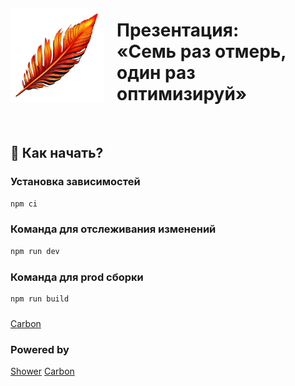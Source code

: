 <img style="margin: 20px 20px 0 0; float: left;" src="./themes/tw/images/logo.png" width="150" height="150" alt="Логотип">

# Презентация:<br>«Семь раз отмерь,<br>один раз оптимизируй»

&nbsp;

## 🚀 Как начать?

### Установка зависимостей

```sh
npm ci
```

### Команда для отслеживания изменений

```sh
npm run dev
```

### Команда для prod сборки

```sh
npm run build
```
### 
<a href="">Carbon</a>

### Powered by
[Shower](https://github.com/shower/shower)
[Carbon](https://carbon.now.sh/?bg=rgba%2815%2C23%2C42%2C0%29&t=verminal&wt=none&l=text%2Ftypescript-jsx&width=1000&ds=false&dsyoff=20px&dsblur=68px&wc=false&wa=false&pv=7px&ph=6px&ln=false&fl=1&fm=Hack&fs=18px&lh=150%25&si=false&es=1x&wm=false&code=)
